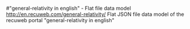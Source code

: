 #"general-relativity in english" - Flat file data model
http://en.recuweb.com/general-relativity/
Flat JSON file data model of the recuweb portal "general-relativity in english"
